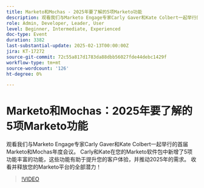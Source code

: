 ```yaml
---
title: Marketo和Mochas - 2025年要了解的5项Marketo功能
description: 观看我们与Marketo Engage专家Carly Gaver和Kate Colbert一起举行的首届Marketo和Mochas年度会议。 Carly和Kate在您的Marketo软件包中新增了5项功能丰富的功能，这些功能有助于提升您的客户体验，并推动2025年的需求。 收看并释放您的Marketo平台的全部潜力！
role: Admin, Developer, Leader, User
level: Beginner, Intermediate, Experienced
doc-type: Event
duration: 3382
last-substantial-update: 2025-02-13T00:00:00Z
jira: KT-17272
source-git-commit: 72c55a817d1783da88dbb56027fde44debc1429f
workflow-type: tm+mt
source-wordcount: '126'
ht-degree: 0%

---
```



# Marketo和Mochas：2025年要了解的5项Marketo功能

观看我们与Marketo Engage专家Carly Gaver和Kate Colbert一起举行的首届Marketo和Mochas年度会议。 Carly和Kate在您的Marketo软件包中新增了5项功能丰富的功能，这些功能有助于提升您的客户体验，并推动2025年的需求。 收看并释放您的Marketo平台的全部潜力！

>[!VIDEO](https://video.tv.adobe.com/v/3444165/?learn=on&enablevpops)
